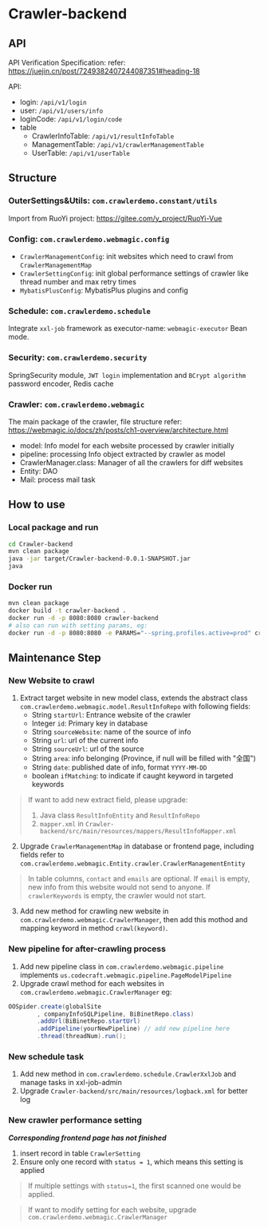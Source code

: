 # Crawler-backend

## API
API Verification Specification: refer: https://juejin.cn/post/7249382407244087351#heading-18

API:
* login: `/api/v1/login`
* user: `/api/v1/users/info`
* loginCode: `/api/v1/login/code`
* table 
  * CrawlerInfoTable:  `/api/v1/resultInfoTable`
  * ManagementTable: `/api/v1/crawlerManagementTable`
  * UserTable: `/api/v1/userTable`


## Structure
### OuterSettings&Utils: `com.crawlerdemo.constant/utils`
Import from RuoYi project: https://gitee.com/y_project/RuoYi-Vue 

### Config: `com.crawlerdemo.webmagic.config`
   * `CrawlerManagementConfig`: init websites which need to crawl from `CrawlerManagementMap`
   * `CrawlerSettingConfig`: init global performance settings of crawler like thread number and max retry times
   * `MybatisPlusConfig`: MybatisPlus plugins and config

### Schedule: `com.crawlerdemo.schedule`
Integrate `xxl-job` framework as executor-name: `webmagic-executor` Bean mode.

### Security: `com.crawlerdemo.security`
SpringSecurity module, `JWT login` implementation and `BCrypt algorithm` password encoder, Redis cache

### Crawler: `com.crawlerdemo.webmagic`
The main package of the crawler, file structure refer: https://webmagic.io/docs/zh/posts/ch1-overview/architecture.html 

  * model: Info model for each website processed by crawler initially
  * pipeline: processing Info object extracted by crawler as model
  * CrawlerManager.class: Manager of all the crawlers for diff websites
  * Entity: DAO
  * Mail: process mail task

## How to use

### Local package and run
```bash
cd Crawler-backend
mvn clean package
java -jar target/Crawler-backend-0.0.1-SNAPSHOT.jar
java  
```

### Docker run
```bash
mvn clean package
docker build -t crawler-backend .
docker run -d -p 8080:8080 crawler-backend
# also can run with setting params, eg:
docker run -d -p 8080:8080 -e PARAMS="--spring.profiles.active=prod" crawler-backend
```

## Maintenance Step

### New Website to crawl
1. Extract target website in new model class, extends the abstract class `com.crawlerdemo.webmagic.model.ResultInfoRepo` with following fields:
   * String `startUrl`: Entrance website of the crawler
   * Integer `id`: Primary key in database
   * String `sourceWebsite`: name of the source of info
   * String `url`: url of the current info
   * String `sourceUrl`: url of the source
   * String `area`: info belonging (Province, if null will be filled with "全国")
   * String `date`: published date of info, format `YYYY-MM-DD`
   * boolean `ifMatching`: to indicate if caught keyword in targeted keywords

> If want to add new extract field, please upgrade:
>   1. Java class `ResultInfoEntity` and `ResultInfoRepo`
>   2. `mapper.xml` in `Crawler-backend/src/main/resources/mappers/ResultInfoMapper.xml`

2. Upgrade `CrawlerManagementMap` in database or frontend page, including fields refer to `com.crawlerdemo.webmagic.Entity.crawler.CrawlerManagementEntity`
> In table columns, `contact` and `emails` are optional. 
> If `email` is empty, new info from this website would not send to anyone.
> If `crawlerKeywords` is empty, the crawler would not start.

3. Add new method for crawling new website in `com.crawlerdemo.webmagic.CrawlerManager`, then add this mothod and mapping keyword in method `crawl(keyword)`.

### New pipeline for after-crawling process
1. Add new pipeline class in `com.crawlerdemo.webmagic.pipeline` implements `us.codecraft.webmagic.pipeline.PageModelPipeline`
2. Upgrade crawl method for each websites in `com.crawlerdemo.webmagic.CrawlerManager`
eg:
``` Java
OOSpider.create(globalSite
        , companyInfoSQLPipeline, BiBinetRepo.class)
        .addUrl(BiBinetRepo.startUrl)
        .addPipeline(yourNewPipeline) // add new pipeline here
        .thread(threadNum).run();
```

### New schedule task
1. Add new method in `com.crawlerdemo.schedule.CrawlerXxlJob` and manage tasks in xxl-job-admin
2. Upgrade `Crawler-backend/src/main/resources/logback.xml` for better log

### New crawler performance setting
_**Corresponding frontend page has not finished**_

1. insert record in table `CrawlerSetting`
2. Ensure only one record with `status = 1`, which means this setting is applied
> If multiple settings with `status=1`, the first scanned one would be applied.

> If want to modify setting for each website, upgrade `com.crawlerdemo.webmagic.CrawlerManager`